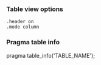 ### Table view options
```
.header on
.mode column
```

### Pragma table info
pragma table_info('TABLE_NAME');